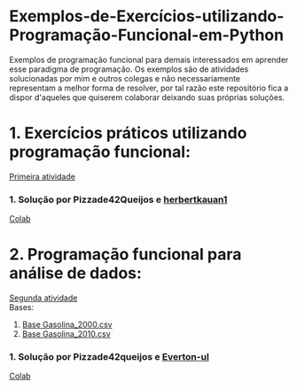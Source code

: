 # Exemplos-de-Exercícios-utilizando-Programação-Funcional-em-Python
Exemplos de programação funcional para demais interessados em aprender esse paradigma de programação. Os exemplos são de atividades solucionadas por mim e outros colegas e não necessariamente representam a melhor forma de resolver, por tal razão este repositório fica a dispor d'aqueles que quiserem colaborar deixando suas próprias soluções.

# 1. Exercícios práticos utilizando programação funcional:  
[Primeira atividade](1.pdf)  

### 1. Solução por Pizzade42Queijos e [herbertkauan1](https://github.com/herbertkauan1)
  [Colab](https://colab.research.google.com/drive/1Bm2aV4gFRrga-q9QMh5cWlVVTsf6vyA9?usp=sharing)  
  
# 2. Programação funcional para análise de dados:  
[Segunda atividade](2.pdf)  
Bases:  
1. [Base Gasolina_2000.csv](gasolina_2000+.csv)  
2. [Base Gasolina_2010.csv](gasolina_2010+.csv)  
### 1. Solução por Pizzade42queijos e [Everton-ul](https://github.com/Everton-ul)  

  [Colab](https://colab.research.google.com/drive/1RhAlC4JkICUwXYb0fIhQKaNMk8u2G_cb?usp=sharing)
